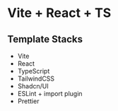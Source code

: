 # Vite + React + TS

## Template Stacks

- Vite
- React
- TypeScript
- TailwindCSS
- Shadcn/UI
- ESLint + import plugin
- Prettier
